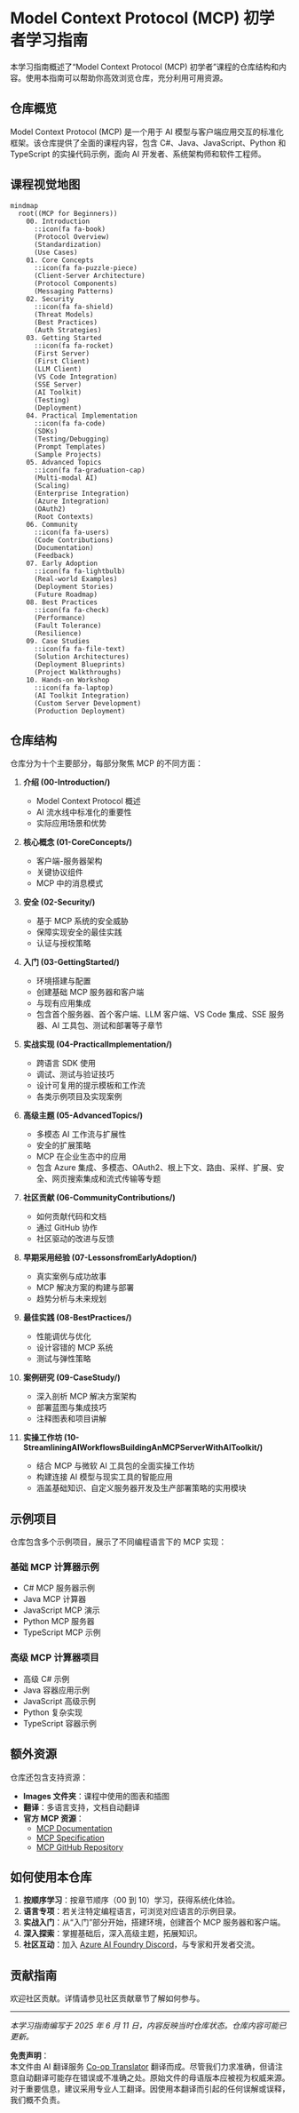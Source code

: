 <!--
CO_OP_TRANSLATOR_METADATA:
{
  "original_hash": "a607d4febc94caee9a12b77795f7fc9a",
  "translation_date": "2025-06-11T16:37:42+00:00",
  "source_file": "study_guide.md",
  "language_code": "zh"
}
-->
# Model Context Protocol (MCP) 初学者学习指南

本学习指南概述了“Model Context Protocol (MCP) 初学者”课程的仓库结构和内容。使用本指南可以帮助你高效浏览仓库，充分利用可用资源。

## 仓库概览

Model Context Protocol (MCP) 是一个用于 AI 模型与客户端应用交互的标准化框架。该仓库提供了全面的课程内容，包含 C#、Java、JavaScript、Python 和 TypeScript 的实操代码示例，面向 AI 开发者、系统架构师和软件工程师。

## 课程视觉地图

```mermaid
mindmap
  root((MCP for Beginners))
    00. Introduction
      ::icon(fa fa-book)
      (Protocol Overview)
      (Standardization)
      (Use Cases)
    01. Core Concepts
      ::icon(fa fa-puzzle-piece)
      (Client-Server Architecture)
      (Protocol Components)
      (Messaging Patterns)
    02. Security
      ::icon(fa fa-shield)
      (Threat Models)
      (Best Practices)
      (Auth Strategies)
    03. Getting Started
      ::icon(fa fa-rocket)
      (First Server)
      (First Client)
      (LLM Client)
      (VS Code Integration)
      (SSE Server)
      (AI Toolkit)
      (Testing)
      (Deployment)
    04. Practical Implementation
      ::icon(fa fa-code)
      (SDKs)
      (Testing/Debugging)
      (Prompt Templates)
      (Sample Projects)
    05. Advanced Topics
      ::icon(fa fa-graduation-cap)
      (Multi-modal AI)
      (Scaling)
      (Enterprise Integration)
      (Azure Integration)
      (OAuth2)
      (Root Contexts)
    06. Community
      ::icon(fa fa-users)
      (Code Contributions)
      (Documentation)
      (Feedback)
    07. Early Adoption
      ::icon(fa fa-lightbulb)
      (Real-world Examples)
      (Deployment Stories)
      (Future Roadmap)
    08. Best Practices
      ::icon(fa fa-check)
      (Performance)
      (Fault Tolerance)
      (Resilience)
    09. Case Studies
      ::icon(fa fa-file-text)
      (Solution Architectures)
      (Deployment Blueprints)
      (Project Walkthroughs)
    10. Hands-on Workshop
      ::icon(fa fa-laptop)
      (AI Toolkit Integration)
      (Custom Server Development)
      (Production Deployment)
```

## 仓库结构

仓库分为十个主要部分，每部分聚焦 MCP 的不同方面：

1. **介绍 (00-Introduction/)**
   - Model Context Protocol 概述
   - AI 流水线中标准化的重要性
   - 实际应用场景和优势

2. **核心概念 (01-CoreConcepts/)**
   - 客户端-服务器架构
   - 关键协议组件
   - MCP 中的消息模式

3. **安全 (02-Security/)**
   - 基于 MCP 系统的安全威胁
   - 保障实现安全的最佳实践
   - 认证与授权策略

4. **入门 (03-GettingStarted/)**
   - 环境搭建与配置
   - 创建基础 MCP 服务器和客户端
   - 与现有应用集成
   - 包含首个服务器、首个客户端、LLM 客户端、VS Code 集成、SSE 服务器、AI 工具包、测试和部署等子章节

5. **实战实现 (04-PracticalImplementation/)**
   - 跨语言 SDK 使用
   - 调试、测试与验证技巧
   - 设计可复用的提示模板和工作流
   - 各类示例项目及实现案例

6. **高级主题 (05-AdvancedTopics/)**
   - 多模态 AI 工作流与扩展性
   - 安全的扩展策略
   - MCP 在企业生态中的应用
   - 包含 Azure 集成、多模态、OAuth2、根上下文、路由、采样、扩展、安全、网页搜索集成和流式传输等专题

7. **社区贡献 (06-CommunityContributions/)**
   - 如何贡献代码和文档
   - 通过 GitHub 协作
   - 社区驱动的改进与反馈

8. **早期采用经验 (07-LessonsfromEarlyAdoption/)**
   - 真实案例与成功故事
   - MCP 解决方案的构建与部署
   - 趋势分析与未来规划

9. **最佳实践 (08-BestPractices/)**
   - 性能调优与优化
   - 设计容错的 MCP 系统
   - 测试与弹性策略

10. **案例研究 (09-CaseStudy/)**
    - 深入剖析 MCP 解决方案架构
    - 部署蓝图与集成技巧
    - 注释图表和项目讲解

11. **实操工作坊 (10-StreamliningAIWorkflowsBuildingAnMCPServerWithAIToolkit/)**
    - 结合 MCP 与微软 AI 工具包的全面实操工作坊
    - 构建连接 AI 模型与现实工具的智能应用
    - 涵盖基础知识、自定义服务器开发及生产部署策略的实用模块

## 示例项目

仓库包含多个示例项目，展示了不同编程语言下的 MCP 实现：

### 基础 MCP 计算器示例
- C# MCP 服务器示例
- Java MCP 计算器
- JavaScript MCP 演示
- Python MCP 服务器
- TypeScript MCP 示例

### 高级 MCP 计算器项目
- 高级 C# 示例
- Java 容器应用示例
- JavaScript 高级示例
- Python 复杂实现
- TypeScript 容器示例

## 额外资源

仓库还包含支持资源：

- **Images 文件夹**：课程中使用的图表和插图
- **翻译**：多语言支持，文档自动翻译
- **官方 MCP 资源**：
  - [MCP Documentation](https://modelcontextprotocol.io/)
  - [MCP Specification](https://spec.modelcontextprotocol.io/)
  - [MCP GitHub Repository](https://github.com/modelcontextprotocol)

## 如何使用本仓库

1. **按顺序学习**：按章节顺序（00 到 10）学习，获得系统化体验。
2. **语言专项**：若关注特定编程语言，可浏览对应语言的示例目录。
3. **实战入门**：从“入门”部分开始，搭建环境，创建首个 MCP 服务器和客户端。
4. **深入探索**：掌握基础后，深入高级主题，拓展知识。
5. **社区互动**：加入 [Azure AI Foundry Discord](https://discord.com/invite/ByRwuEEgH4)，与专家和开发者交流。

## 贡献指南

欢迎社区贡献。详情请参见社区贡献章节了解如何参与。

---

*本学习指南编写于 2025 年 6 月 11 日，内容反映当时仓库状态。仓库内容可能已更新。*

**免责声明**：  
本文件由 AI 翻译服务 [Co-op Translator](https://github.com/Azure/co-op-translator) 翻译而成。尽管我们力求准确，但请注意自动翻译可能存在错误或不准确之处。原始文件的母语版本应被视为权威来源。对于重要信息，建议采用专业人工翻译。因使用本翻译而引起的任何误解或误释，我们概不负责。